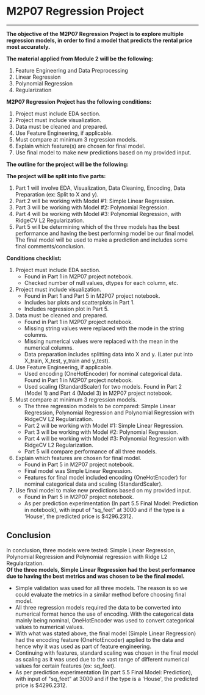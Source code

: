 # M2P07 Regression Project
--------

**The objective of the M2P07 Regression Project is to explore multiple regression models, in order to find a model that predicts the rental price most accurately.**

**The material applied from Module 2 will be the following:**
1. Feature Engineering and Data Preprocessing
2. Linear Regression
3. Polynomial Regression
4. Regularization

**M2P07 Regression Project has the following conditions:**
1. Project must include EDA section.
2. Project must include visualization.
3. Data must be cleaned and prepared.
4. Use Feature Engineering, if applicable.
5. Must compare at minimum 3 regression models.
6. Explain which feature(s) are chosen for final model.
7. Use final model to make new predictions based on my provided input.

**The outline for the project will be the following:**

**The project will be split into five parts:**
1. Part 1 will involve EDA, Visualization, Data Cleaning, Encoding, Data Preparation (ex: Split to X and y).  <br>
2. Part 2 will be working with Model #1: Simple Linear Regression. <br>
3. Part 3 will be working with Model #2: Polynomial Regression. <br>
4. Part 4 will be working with Model #3: Polynomial Regression, with RidgeCV L2 Regularization. <br>
5. Part 5 will be determining which of the three models has the best performance and having the best performing model be our final model. <br>
   The final model will be used to make a prediction and includes some final comments/conclusion. <br>

**Conditions checklist:**
1. Project must include EDA section.
   - Found in Part 1 in M2P07 project notebook.
   - Checked number of null values, dtypes for each column, etc.
2. Project must include visualization.
   - Found in Part 1 and Part 5 in M2P07 project notebook.
   - Includes bar plots and scatterplots in Part 1.
   - Includes regression plot in Part 5.
3. Data must be cleaned and prepared.
   - Found in Part 1 in M2P07 project notebook.
   - Missing string values were replaced with the mode in the string columns.
   - Missing numerical values were replaced with the mean in the numerical columns.
   - Data preparation includes splitting data into X and y. (Later put into X_train, X_test, y_train and y_test). 
4. Use Feature Engineering, if applicable.
   - Used encoding (OneHotEncoder) for nominal categorical data. Found in Part 1 in M2P07 project notebook.
   - Used scaling (StandardScaler) for two models. Found in Part 2 (Model 1) and Part 4 (Model 3) in M2P07 project notebook. 
5. Must compare at minimum 3 regression models.
   - The three regression models to be compared: Simple Linear Regression, Polynomial Regression and Polynomial Regression with RidgeCV L2 Regularization.
   - Part 2 will be working with Model #1: Simple Linear Regression.
   - Part 3 will be working with Model #2: Polynomial Regression.
   - Part 4 will be working with Model #3: Polynomial Regression with RidgeCV L2 Regularization.
   - Part 5 will compare performance of all three models.
6. Explain which features are chosen for final model.
   - Found in Part 5 in M2P07 project notebook.
   - Final model was Simple Linear Regression.
   - Features for final model included encoding (OneHotEncoder) for nominal categorical data and scaling (StandardScaler).
7. Use final model to make new predictions based on my provided input.
   - Found in Part 5 in M2P07 project notebook.
   - As per prediction experimentation (In part 5.5 Final Model: Prediction in notebook), with input of "sq_feet" at 3000 and if the type is a 'House', the predicted price is $4296.2312. 

## Conclusion 
In conclusion, three models were tested: Simple Linear Regression, Polynomial Regression and Polynomial regression with Ridge L2 Regularization. <br>
**Of the three models, Simple Linear Regression had the best performance due to having the best metrics and was chosen to be the final model.** <br>
- Simple validation was used for all three models. The reason is so we could evaluate the metrics in a similar method before choosing final model.
- All three regression models required the data to be converted into numerical format hence the use of encoding. With the categorical data mainly being nominal, OneHotEncoder was used to convert categorical values to numerical values.
- With what was stated above, the final model (Simple Linear Regression) had the encoding feature (OneHotEncoder) applied to the data and hence why it was used as part of feature engineering.  
- Continuing with features, standard scaling was chosen in the final model as scaling as it was used due to the vast range of different numerical values for certain features (ex: sq_feet).
- As per prediction experimentation (In part 5.5 Final Model: Prediction), with input of "sq_feet" at 3000 and if the type is a 'House', the predicted price is $4296.2312. 
